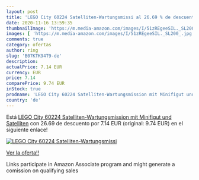 ```yaml
---
layout: post
title: 'LEGO City 60224 Satelliten-Wartungsmissi al 26.69 % de descuento'
date: 2020-11-16 13:59:35
thumbnailImage: 'https://m.media-amazon.com/images/I/51zREgeeSIL._SL200_.jpg'
images: [ 'https://m.media-amazon.com/images/I/51zREgeeSIL._SL200_.jpg' ]
comments: true
category: ofertas
author: ring
slug: 'B07KTK94T9-de'
description:
actualPrice: 7.14 EUR
currency: EUR
price: 7.14
comparePrice: 9.74 EUR
inStock: true
prodname: 'LEGO City 60224 Satelliten-Wartungsmission mit Minifigut und Satelliten'
country: 'de'
---
```


Está [LEGO City 60224 Satelliten-Wartungsmission mit Minifigut und Satelliten](https://www.amazon.de/dp/B07KTK94T9/?tag=tolees0ca-21) con 26.69 de descuento por 7.14 EUR (original: 9.74 EUR) en el siguiente enlace!

[![LEGO City 60224 Satelliten-Wartungsmissi](https://m.media-amazon.com/images/I/51zREgeeSIL._SL200_.jpg)](https://www.amazon.de/dp/B07KTK94T9/?tag=tolees0ca-21)

[Ver la oferta!!](https://www.amazon.de/dp/B07KTK94T9/?tag=tolees0ca-21)

Links participate in Amazon Associate program and might generate a comission on qualifying sales


